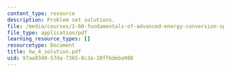 ```yaml
---
content_type: resource
description: Problem set solutions.
file: /media/courses/2-60-fundamentals-of-advanced-energy-conversion-spring-2004/97aa034957da73658c3a20ffbdeba988_hw_4_solution.pdf
file_type: application/pdf
learning_resource_types: []
resourcetype: Document
title: hw_4_solution.pdf
uid: 97aa0349-57da-7365-8c3a-20ffbdeba988
---
```

